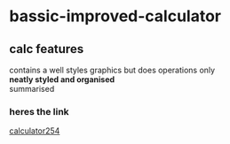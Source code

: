 # bassic-improved-calculator

## calc features
 contains a well styles graphics but does operations only 
 <br> **neatly styled and organised**
 <br> summarised
 ### heres the link
  [calculator254](https://calculator254.netlify.app)

